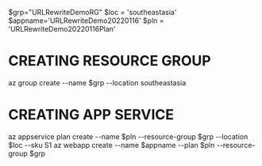 $grp="URLRewriteDemoRG"
$loc = 'southeastasia'
$appname='URLRewriteDemo20220116'
$pln = 'URLRewriteDemo20220116Plan'

# CREATING RESOURCE GROUP
az group create --name $grp --location southeastasia

# CREATING APP SERVICE
az appservice plan create --name $pln --resource-group $grp --location $loc --sku S1
az webapp create --name $appname --plan $pln --resource-group $grp